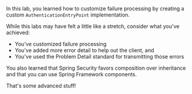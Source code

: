 In this lab, you learned how to customize failure processing by creating a custom `AuthenticationEntryPoint` implementation.

While this labs may have felt a little like a stretch, consider what you've achieved:

- You've customized failure processing
- You've added more error detail to help out the client, and
- You've used the Problem Detail standard for transmitting those errors

You also learned that Spring Security favors composition over inheritance and that you can use Spring Framework components.

That's some advanced stuff!
